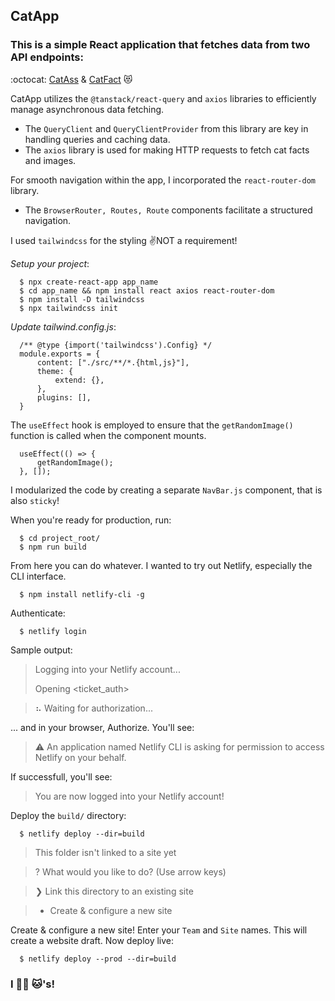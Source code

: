 ## CatApp

### This is a simple React application that fetches data from two API endpoints:
  :octocat: [CatAss](https://cataas.com/cat?json=true) & [CatFact](https://catfact.ninja/fact) :heart_eyes_cat:

CatApp utilizes the `@tanstack/react-query` and `axios` libraries to efficiently manage asynchronous data fetching.
  - The `QueryClient` and `QueryClientProvider` from this library are key in handling queries and caching data.
  - The `axios` library is used for making HTTP requests to fetch cat facts and images.

For smooth navigation within the app, I incorporated the `react-router-dom` library.
  - The `BrowserRouter, Routes, Route` components facilitate a structured navigation.

I used `tailwindcss` for the styling :v:NOT a requirement!

_Setup your project_:
```
  $ npx create-react-app app_name
  $ cd app_name && npm install react axios react-router-dom
  $ npm install -D tailwindcss
  $ npx tailwindcss init
```
_Update tailwind.config.js_:
```
  /** @type {import('tailwindcss').Config} */
  module.exports = {
      content: ["./src/**/*.{html,js}"],
      theme: {
          extend: {},
      },
      plugins: [],
  }
```

The `useEffect` hook is employed to ensure that the `getRandomImage()` function is called when the component mounts.
```
  useEffect(() => {
      getRandomImage();
  }, []);
```

I modularized the code by creating a separate `NavBar.js` component, that is also `sticky`!

When you're ready for production, run:
```
  $ cd project_root/
  $ npm run build
```

From here you can do whatever. I wanted to try out Netlify, especially the CLI interface.
```
  $ npm install netlify-cli -g
```
Authenticate:
```
  $ netlify login
```
Sample output:

> Logging into your Netlify account...
> 
> Opening <ticket_auth>

> ⠦ Waiting for authorization...

... and in your browser, Authorize. You'll see:
> :warning: An application named Netlify CLI is asking for permission to access Netlify on your behalf.

If successfull, you'll see:
> You are now logged into your Netlify account!

Deploy the `build/` directory:
```
  $ netlify deploy --dir=build
```
> This folder isn't linked to a site yet

> ? What would you like to do? (Use arrow keys)

> ❯ Link this directory to an existing site

>   +  Create & configure a new site 

Create & configure a new site! Enter your `Team` and `Site` names. This will create a website draft. Now deploy live:
```
  $ netlify deploy --prod --dir=build
```
















### I :green_heart::orange_heart: :cat:'s!
